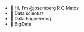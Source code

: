 - 👋 Hi, I’m @josemberg R C Matos
- 👀 Data scientist 
- 🌱 Data Engineering 
- 📒 BigData 

<!---
josemberg1971/josemberg1971 is a ✨ special ✨ repository because its `README.md` (this file) appears on your GitHub profile.
You can click the Preview link to take a look at your changes.
--->
